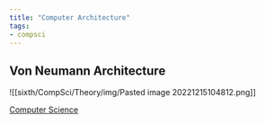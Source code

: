 ```yaml
---
title: "Computer Architecture"
tags:
- compsci
---
```


## Von Neumann Architecture
![[sixth/CompSci/Theory/img/Pasted image 20221215104812.png]]




[Computer Science](/ComputerScience)